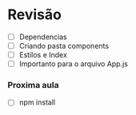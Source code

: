 # Revisão

- [ ] Dependencias 
- [ ] Criando pasta components
- [ ] Estilos e Index
- [ ] Importanto para o arquivo App.js

### Proxima aula

- [ ] npm install
